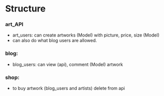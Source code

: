 # Structure

### art_API
- art_users: can create artworks (Model) with picture, price, size (Model)
- can also do what blog users are allowed.

### blog:
- blog_users: can view (api), comment (Model) artwork

### shop:
- to buy artwork (blog_users and artists) delete from api